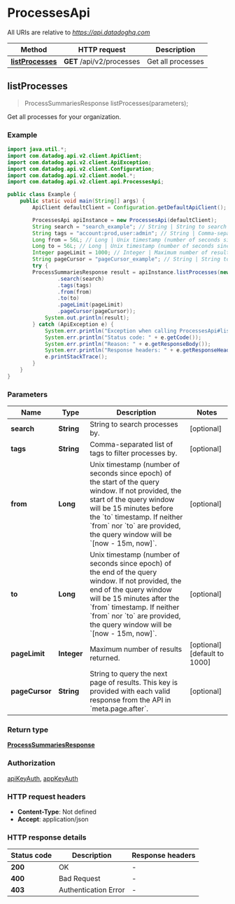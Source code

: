 # ProcessesApi

All URIs are relative to *https://api.datadoghq.com*

Method        | HTTP request | Description
------------- | ------------ | ------------
[**listProcesses**](ProcessesApi.md#listProcesses) | **GET** /api/v2/processes | Get all processes



## listProcesses

> ProcessSummariesResponse listProcesses(parameters);

Get all processes for your organization.

### Example

```java
import java.util.*;
import com.datadog.api.v2.client.ApiClient;
import com.datadog.api.v2.client.ApiException;
import com.datadog.api.v2.client.Configuration;
import com.datadog.api.v2.client.model.*;
import com.datadog.api.v2.client.api.ProcessesApi;

public class Example {
    public static void main(String[] args) {
        ApiClient defaultClient = Configuration.getDefaultApiClient();

        ProcessesApi apiInstance = new ProcessesApi(defaultClient);
        String search = "search_example"; // String | String to search processes by.
        String tags = "account:prod,user:admin"; // String | Comma-separated list of tags to filter processes by.
        Long from = 56L; // Long | Unix timestamp (number of seconds since epoch) of the start of the query window. If not provided, the start of the query window will be 15 minutes before the `to` timestamp. If neither `from` nor `to` are provided, the query window will be `[now - 15m, now]`.
        Long to = 56L; // Long | Unix timestamp (number of seconds since epoch) of the end of the query window. If not provided, the end of the query window will be 15 minutes after the `from` timestamp. If neither `from` nor `to` are provided, the query window will be `[now - 15m, now]`.
        Integer pageLimit = 1000; // Integer | Maximum number of results returned.
        String pageCursor = "pageCursor_example"; // String | String to query the next page of results. This key is provided with each valid response from the API in `meta.page.after`.
        try {
	    ProcessSummariesResponse result = apiInstance.listProcesses(new ProcessesApi.ListProcessesOptionalParameters()
                .search(search)
                .tags(tags)
                .from(from)
                .to(to)
                .pageLimit(pageLimit)
                .pageCursor(pageCursor));
            System.out.println(result);
        } catch (ApiException e) {
            System.err.println("Exception when calling ProcessesApi#listProcesses");
            System.err.println("Status code: " + e.getCode());
            System.err.println("Reason: " + e.getResponseBody());
            System.err.println("Response headers: " + e.getResponseHeaders());
            e.printStackTrace();
        }
    }
}
```

### Parameters


Name | Type | Description  | Notes
------------- | ------------- | ------------- | -------------
 **search** | **String**| String to search processes by. | [optional]
 **tags** | **String**| Comma-separated list of tags to filter processes by. | [optional]
 **from** | **Long**| Unix timestamp (number of seconds since epoch) of the start of the query window. If not provided, the start of the query window will be 15 minutes before the &#x60;to&#x60; timestamp. If neither &#x60;from&#x60; nor &#x60;to&#x60; are provided, the query window will be &#x60;[now - 15m, now]&#x60;. | [optional]
 **to** | **Long**| Unix timestamp (number of seconds since epoch) of the end of the query window. If not provided, the end of the query window will be 15 minutes after the &#x60;from&#x60; timestamp. If neither &#x60;from&#x60; nor &#x60;to&#x60; are provided, the query window will be &#x60;[now - 15m, now]&#x60;. | [optional]
 **pageLimit** | **Integer**| Maximum number of results returned. | [optional] [default to 1000]
 **pageCursor** | **String**| String to query the next page of results. This key is provided with each valid response from the API in &#x60;meta.page.after&#x60;. | [optional]

### Return type

[**ProcessSummariesResponse**](ProcessSummariesResponse.md)

### Authorization

[apiKeyAuth](README.md#apiKeyAuth), [appKeyAuth](README.md#appKeyAuth)

### HTTP request headers

- **Content-Type**: Not defined
- **Accept**: application/json

### HTTP response details
| Status code | Description | Response headers |
|-------------|-------------|------------------|
| **200** | OK |  -  |
| **400** | Bad Request |  -  |
| **403** | Authentication Error |  -  |

